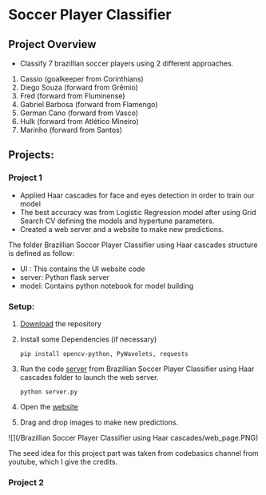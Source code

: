 # Soccer Player Classifier

## Project Overview
- Classify 7 brazillian soccer players using 2 different approaches.
1) Cassio (goalkeeper from Corinthians)
2) Diego Souza (forward from Grêmio)
3) Fred (forward from Fluminense)
4) Gabriel Barbosa (forward from Flamengo)
5) German Cano (forward from Vasco)
6) Hulk (forward from Atlético Mineiro)
7) Marinho (forward from Santos)

## Projects:
### Project 1
- Applied Haar cascades for face and eyes detection in order to train our model
- The best accuracy was from Logistic Regression model after using Grid Search CV defining the models and hypertune parameters.
- Created a web server and a website to make new predictions.

The folder Brazillian Soccer Player Classifier using Haar cascades structure is defined as follow:
* UI : This contains the UI website code
* server: Python flask server
* model: Contains python notebook for model building

### Setup:
1. [Download](https://github.com/ThiPauli/Brazilian_Soccer_Player_Classifier/archive/refs/heads/main.zip) the repository
   
2. Install some Dependencies (if necessary)
    ```
    pip install opencv-python, PyWavelets, requests
    ```
3. Run the code [server](https://github.com/ThiPauli/Brazilian_Soccer_Player_Classifier/blob/main/Brazillian%20Soccer%20Player%20Classifier%20using%20Haar%20cascades/server/server.py) from Brazillian Soccer Player Classifier using Haar cascades folder to launch the web server.
    ```
    python server.py
    ```
4. Open the [website](https://github.com/ThiPauli/Brazilian_Soccer_Player_Classifier/blob/main/Brazillian%20Soccer%20Player%20Classifier%20using%20Haar%20cascades/UI/app.html)
5. Drag and drop images to make new predictions.

![](/Brazillian Soccer Player Classifier using Haar cascades/web_page.PNG)

The seed idea for this project part was taken from codebasics channel from youtube, which I give the credits.

### Project 2
